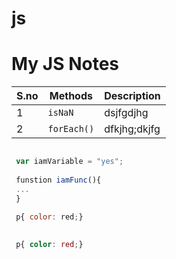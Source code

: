 # js

# My JS Notes

|S.no|Methods| Description|
|---|---|---|
| 1 | `isNaN` | dsjfgdjhg |
| 2 | `forEach()` |dfkjhg;dkjfg |


```javascript

 var iamVariable = "yes";
 
 funstion iamFunc(){
 ...
 }
 
 p{ color: red;}
```

```css
 
 p{ color: red;}
```
